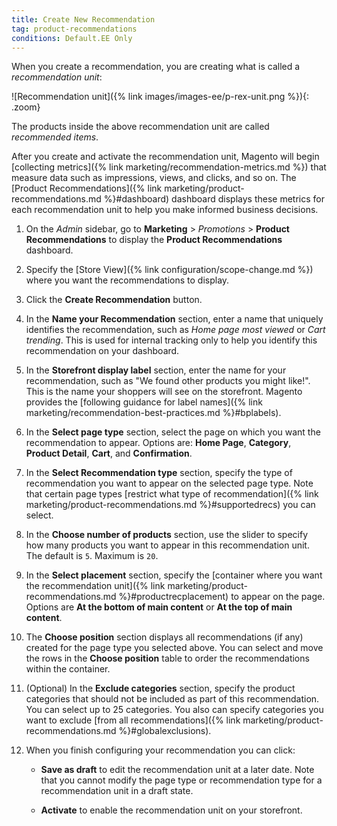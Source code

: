 ```yaml
---
title: Create New Recommendation
tag: product-recommendations
conditions: Default.EE Only
---
```


When you create a recommendation, you are creating what is called a *recommendation unit*:

   ![Recommendation unit]({% link images/images-ee/p-rex-unit.png %}){: .zoom}

The products inside the above recommendation unit are called *recommended items*.

After you create and activate the recommendation unit, Magento will begin [collecting metrics]({% link marketing/recommendation-metrics.md %}) that measure data such as impressions, views, and clicks, and so on. The [Product Recommendations]({% link marketing/product-recommendations.md %}#dashboard) dashboard displays these metrics for each recommendation unit to help you make informed business decisions.

1. On the _Admin_ sidebar, go to **Marketing** > _Promotions_ > **Product Recommendations** to display the **Product Recommendations** dashboard.

1. Specify the [Store View]({% link configuration/scope-change.md %}) where you want the recommendations to display.

1. Click the **Create Recommendation** button.

1. In the **Name your Recommendation** section, enter a name that uniquely identifies the recommendation, such as *Home page most viewed* or *Cart trending*. This is used for internal tracking only to help you identify this recommendation on your dashboard.

1. In the **Storefront display label** section, enter the name for your recommendation, such as "We found other products you might like!". This is the name your shoppers will see on the storefront. Magento provides the [following guidance for label names]({% link marketing/recommendation-best-practices.md %}#bplabels).

1. In the **Select page type** section, select the page on which you want the recommendation to appear. Options are: **Home Page**, **Category**, **Product Detail**, **Cart**, and **Confirmation**.

1. In the **Select Recommendation type** section, specify the type of recommendation you want to appear on the selected page type. Note that certain page types [restrict what type of recommendation]({% link marketing/product-recommendations.md %}#supportedrecs) you can select.

1. In the **Choose number of products** section, use the slider to specify how many products you want to appear in this recommendation unit. The default is `5`. Maximum is `20`.

1. In the **Select placement** section, specify the [container where you want the recommendation unit]({% link marketing/product-recommendations.md %}#productrecplacement) to appear on the page. Options are **At the bottom of main content** or **At the top of main content**.

1. The **Choose position** section displays all recommendations (if any) created for the page type you selected above. You can select and move the rows in the **Choose position** table to order the recommendations within the container.

1. (Optional) In the **Exclude categories** section, specify the product categories that should not be included as part of this recommendation. You can select up to 25 categories. You also can specify categories you want to exclude [from all recommendations]({% link marketing/product-recommendations.md %}#globalexclusions).

1. When you finish configuring your recommendation you can click:

    -  **Save as draft** to edit the recommendation unit at a later date. Note that you cannot modify the page type or recommendation type for a recommendation unit in a draft state.

    -  **Activate** to enable the recommendation unit on your storefront.
